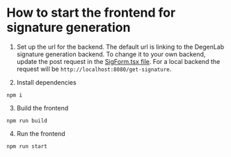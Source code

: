 # How to start the frontend for signature generation

1. Set up the url for the backend.
The default url is linking to the DegenLab signature generation backend. To change it to your own backend, update the post request in the [SigForm.tsx file](https://github.com/degen-lab/generate-signature-fe/blob/58bc8428d733582f0c30685d709c044a5b458d78/src/app/components/signature/signature-form/SigForm.tsx#L101). For a local backend the request will be `http://localhost:8080/get-signature`.

2. Install dependencies

```
npm i
```

3. Build the frontend

```
npm run build
```

4. Run the frontend

```
npm run start
```
